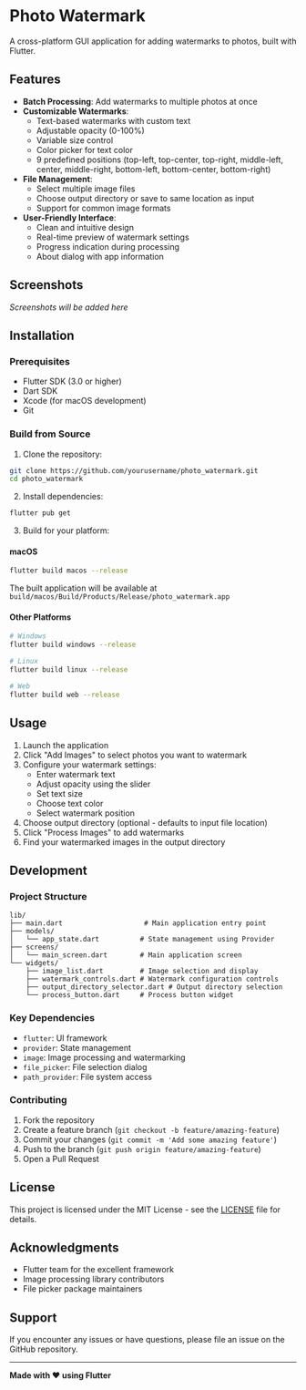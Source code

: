 # Photo Watermark

A cross-platform GUI application for adding watermarks to photos, built with Flutter.

## Features

- **Batch Processing**: Add watermarks to multiple photos at once
- **Customizable Watermarks**:
  - Text-based watermarks with custom text
  - Adjustable opacity (0-100%)
  - Variable size control
  - Color picker for text color
  - 9 predefined positions (top-left, top-center, top-right, middle-left, center, middle-right, bottom-left, bottom-center, bottom-right)
- **File Management**:
  - Select multiple image files
  - Choose output directory or save to same location as input
  - Support for common image formats
- **User-Friendly Interface**:
  - Clean and intuitive design
  - Real-time preview of watermark settings
  - Progress indication during processing
  - About dialog with app information

## Screenshots

*Screenshots will be added here*

## Installation

### Prerequisites

- Flutter SDK (3.0 or higher)
- Dart SDK
- Xcode (for macOS development)
- Git

### Build from Source

1. Clone the repository:
```bash
git clone https://github.com/yourusername/photo_watermark.git
cd photo_watermark
```

2. Install dependencies:
```bash
flutter pub get
```

3. Build for your platform:

#### macOS
```bash
flutter build macos --release
```

The built application will be available at `build/macos/Build/Products/Release/photo_watermark.app`

#### Other Platforms
```bash
# Windows
flutter build windows --release

# Linux
flutter build linux --release

# Web
flutter build web --release
```

## Usage

1. Launch the application
2. Click "Add Images" to select photos you want to watermark
3. Configure your watermark settings:
   - Enter watermark text
   - Adjust opacity using the slider
   - Set text size
   - Choose text color
   - Select watermark position
4. Choose output directory (optional - defaults to input file location)
5. Click "Process Images" to add watermarks
6. Find your watermarked images in the output directory

## Development

### Project Structure

```
lib/
├── main.dart                    # Main application entry point
├── models/
│   └── app_state.dart          # State management using Provider
├── screens/
│   └── main_screen.dart        # Main application screen
└── widgets/
    ├── image_list.dart         # Image selection and display
    ├── watermark_controls.dart # Watermark configuration controls
    ├── output_directory_selector.dart # Output directory selection
    └── process_button.dart     # Process button widget
```

### Key Dependencies

- `flutter`: UI framework
- `provider`: State management
- `image`: Image processing and watermarking
- `file_picker`: File selection dialog
- `path_provider`: File system access

### Contributing

1. Fork the repository
2. Create a feature branch (`git checkout -b feature/amazing-feature`)
3. Commit your changes (`git commit -m 'Add some amazing feature'`)
4. Push to the branch (`git push origin feature/amazing-feature`)
5. Open a Pull Request

## License

This project is licensed under the MIT License - see the [LICENSE](LICENSE) file for details.

## Acknowledgments

- Flutter team for the excellent framework
- Image processing library contributors
- File picker package maintainers

## Support

If you encounter any issues or have questions, please file an issue on the GitHub repository.

---

**Made with ❤️ using Flutter**
